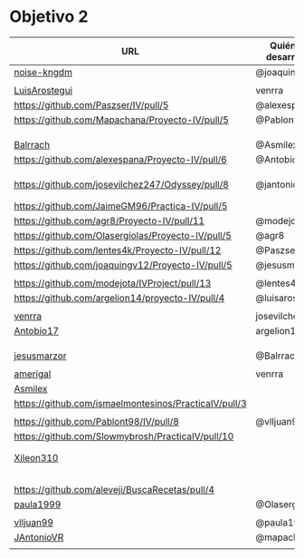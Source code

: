 # Objetivo 2



| URL                                        | Quién lo desarrolla |
|--------------------------------------------|---------------------|
| [noise-kngdm](https://github.com/noise-kngdm/music-matcher/pull/6) | @joaquingv12 |
| <!-- Enlace de Esturillo98 --> | | |
| [LuisArostegui](https://github.com/LuisArostegui/RealFoodRecipeCreator/pull/6) | venrra |
| https://github.com/Paszser/IV/pull/5 | @alexespana |
| https://github.com/Mapachana/Proyecto-IV/pull/5 | @Pablont98 |
| <!-- Enlace de eantoniocalo18 --> | | |
| <!-- Enlace de NachoCarher --> | | |
| <!-- Enlace de C L A --> | | |
| [Balrrach](https://github.com/Balrrach/IV-Proyecto/pull/7) | @Asmilex |
| https://github.com/alexespana/Proyecto-IV/pull/6 | @Antobio17 |
| <!-- Enlace de Javierexmar --> | | |
| <!-- Enlace de MarinoFajardo --> | | |
| <!-- Enlace de danifm1321 --> | | |
| https://github.com/josevilchez247/Odyssey/pull/8 | @jantonioVR |
| <!-- Enlace de arguellesm --> | | |
| <!-- Enlace de DFolchA --> | | |
| https://github.com/JaimeGM96/Practica-IV/pull/5 |  |
| https://github.com/agr8/Proyecto-IV/pull/11 | @modejota  |
| https://github.com/Olasergiolas/Proyecto-IV/pull/5 | @agr8 |
| https://github.com/lentes4k/Proyecto-IV/pull/12 | @Paszser |
| https://github.com/joaquingv12/Proyecto-IV/pull/5 | @jesusmarzor |
| <!-- Enlace de gomares --> | | |
| https://github.com/modejota/IVProject/pull/13 | @lentes4k |
| https://github.com/argelion14/proyecto-IV/pull/4 | @luisarostegui |
| <!-- Enlace de juanmihdz --> | | |
| [venrra](https://github.com/venrra/apiTrainer/pull/7) | josevilchez247 |
| [Antobio17](https://github.com/Antobio17/IV/pull/5) | argelion14 |
| <!-- Enlace de manujurado1 --> | | |
| <!-- Enlace de L C G J --> | | |
| <!-- Enlace de migueorg --> | | |
| [jesusmarzor](https://github.com/jesusmarzor/Proyecto-IV/pull/6) | @Balrrach |
| <!-- Enlace de francisco3207 --> | | |
| [amerigal](https://github.com/amerigal/proyecto_iv/pull/5)  | venrra |
| [Asmilex](https://github.com/Asmilex/IV/pull/6) | |
| https://github.com/ismaelmontesinos/PracticaIV/pull/3 | |
| <!-- Enlace de morevi --> | | |
| https://github.com/Pablont98/IV/pull/8 | @vlljuan99 |
| https://github.com/Slowmybrosh/PracticaIV/pull/10 |  |
| <!-- Enlace de sorozcov --> | | |
| <!-- Enlace de jlortega00 --> | | |
| [Xileon310](https://github.com/Xileon310/IV-Project/pull/12) | |
| <!-- Enlace de Parka015 --> | | |
| <!-- Enlace de edusegrich --> | | |
| <!-- Enlace de LuisSS20 --> | | |
| <!-- Enlace de juanfran00 --> | | |
| <!-- Enlace de Albertotc99 --> | | |
| https://github.com/aleveji/BuscaRecetas/pull/4 |  |
| [paula1999](https://github.com/paula1999/IV/pull/5) | @Olasergiolas |
| <!-- Enlace de xCyal --> | | |
| [vlljuan99](https://github.com/vlljuan99/gasolinapp/pull/11) | @paula1999 |
| [JAntonioVR](https://github.com/JAntonioVR/IV-2021-2022/pull/8) | @mapachana |
| <!-- Enlace de pablozafra97 --> | | |

